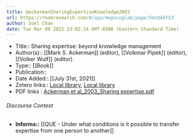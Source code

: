 ```yaml
---
title: @ackermanSharingExpertiseKnowledge2003
url: https://roamresearch.com/#/app/megacoglab/page/5mzQAkFS3
author: Joel Chan
date: Tue Mar 08 2022 23:02:14 GMT-0500 (Eastern Standard Time)
---
```


- Title:: Sharing expertise: beyond knowledge management
- Author(s):: [[Mark S. Ackerman]] (editor), [[Volkmar Pipek]] (editor), [[Volker Wulf]] (editor)
- Type:: [[Book]]
- Publication::
- Date Added:: [[July 31st, 2021]]
- Zotero links:: [Local library](zotero://select/groups/2451508/items/L4NYTDF8), [Local library](https://www.zotero.org/groups/2451508/items/L4NYTDF8)
- PDF links : [Ackerman et al_2003_Sharing expertise.pdf](zotero://open-pdf/groups/2451508/items/G7NIDZDL)

###### Discourse Context

- **Informs::** [[QUE - Under what conditions is it possible to transfer expertise from one person to another]]
